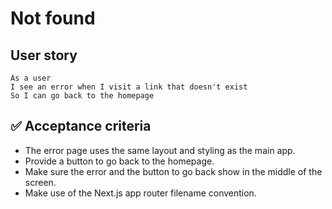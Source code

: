 # Not found

## User story

```
As a user
I see an error when I visit a link that doesn't exist
So I can go back to the homepage
```

## ✅ Acceptance criteria

- The error page uses the same layout and styling as the main app.
- Provide a button to go back to the homepage.
- Make sure the error and the button to go back show in the middle of the screen.
- Make use of the Next.js app router filename convention.
